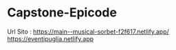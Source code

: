 # Capstone-Epicode
 Url Sito : https://main--musical-sorbet-f2f617.netlify.app/
https://eventipuglia.netlify.app